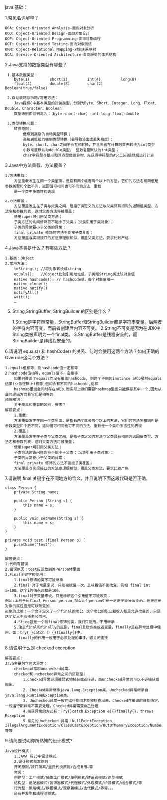 

java 基础：


1.常见名词解释？

    OOA: Object-Oriented Analysis-面向对象分析
    OOD: Object-Oriented Design-面向对象设计
    OOP: Object-Oriented Programming-面向对象编程
    OOT: Object-Oriented Testing-面向对象测试
    ORM: Object-Relational Mapping-对象关系映射
    SOA: Service-Oriented Architecture-面向服务的体系结构

2.Java支持的数据类型有哪些？

     1.基本数据类型：
        byte(1) 		short(2)		 int(4) 		long(8)
        float(4) 		double(8) 	 	 char(2) 		Boolean(true/false)

     2.自动装箱与拆箱/常用方法：
        Java提供8中基本类型的封装类型，分别为Byte、Short、Integer、Long、Float、Double、Character、Boolean
        数据级别由低到高为：（byte-short-char）-int-long-float-double

     3.类型转换问题：
        转换原则：
            低级到高级的自动类型转换；
            高级到低级的强制类型转换（会导致溢出或丢失精度）；
            byte，short，char之间不会互相转换，并且三者在计算时首先转换为int类型
            小数常量默认为double类型， 整数常量默认为int类型；
            char字符型与整形和浮点型做运算时，先获得字符型的ASCII码值然后进行计算


3.Java中方法重载、方法覆盖？

    1.方法重载：
	    方法重载发生在同一个类里面，是指有两个或者两个以上的方法，它们的方法名相同但是参数类型和个数不同，返回值可相同也可不同的方法，重载
	    是一个类中多态性的表现

    2.方法覆盖：
        方法覆盖发生在子类与父类之间，是指子类定义的方法与父类具有相同的返回值类型、方法名和参数列表，这时父类方法将被覆盖；
        使用super可引用父类方法；
        子类方法的访问修饰符不能小于父类；（父类引用子类对象）；
        子类的异常要小于父类的异常；
        final private 修饰的方法不能被子类覆盖；
        方法覆盖与实现接口的方法原理很相似，覆盖父类方法，要求比较严格

4.Java基类是什么？有哪些方法？

	1.基类：Object
	2.常用方法：
        toString();	//将对象转换成string
        equals(); 	//Object比较引用地址值，子类如String类比较对象值
        native hashcode(); // hashcode值，每个对象值唯一
        native clone();
        native notify()
        notifyAll()
        wait();
		…

5. String,StringBuffer, StringBuilder 的区别是什么？

    1.String是字符串常量，StringBuffer和StringBuilder都是字符串变量。后两者的字符内容可变，而前者创建后内容不可变。
    2.String不可变是因为在JDK中String类被声明为一个final类。
    3.StringBuffer是线程安全的，而StringBuilder是非线程安全的。

6.请说明 equals() 和 hashCode() 的关系、何时会使用这两个方法？如何正确的Override这两个方法？

    1.equals值相等，则hashcode值一定相等
    2.hashcode值相等，equals值不一定相等
        如果只覆盖了equals而没有覆盖hashCode, 则两个不同的instance a和b虽然equals结果(业务逻辑上)相等,但却会有不同的hashcode,这样
        hashmap里面会同时存在a和b,而实际上我们需要hashmap里面只能保存其中一个,因为从业务逻辑方向看它们是相等的
    拓展知识：
    	关于覆盖和重载的区别，要求？
    解题要点：
        1.重载:
        方法重载发生在同一个类里面，是指有两个或者两个以上的方法，它们的方法名相同但是参数类型和个数不同，返回值可相同也可不同的方法，重载是一个类中多态性的表现
        2.覆盖：
        方法覆盖发生在子类与父类之间，是指子类定义的方法与父类具有相同的返回值类型、方法名和参数列表，这时父类方法将被覆盖；
        使用super可引用父类方法；
        子类方法的访问修饰符不能小于父类；（父类引用子类对象）；
        子类的异常要小于父类的异常；
        final private 修饰的方法不能被子类覆盖；
        方法覆盖与实现接口的方法原理很相似，覆盖父类方法，要求比较严格



7.请说明 final 关键字在不同地方的含义，并且说明下面这段代码是否正确。

    class Person {
        private String name;

        public Person (String s) {
            this.name = s;
        }

        public void setName(String s) {
            this.name = s;
        }
    }

    private void test (final Person p) {
        p.setName("test");
    }

    解答要点：
    1.代码有错误
    2.错误原因：test应该放到类Person体里面
    3.Final关键字的使用：
        1.final修饰的类不可被继承
        2.final 对于常量来说，只能被赋值一次，意味着值不能改变，例如 final int i=100。这个i的值永远都是100。
        3.final对于变量来说，只是标识这个引用值不可被改变；
    例如:本例子的final Person person,那么这个person引用一定是不能被改变的，但是应用对象的属性值是可以改变的
    形象的比喻：一个女子定义了一个final的老公，这个老公的职业和收入都是允许改变的，只是这个女人不会换老公而已。
        4.Sting就是一个被final修饰的类，我们只能用，不用继承
        5.注意final和finally的区别，final是修饰类或者变量，finally是在异常处理中使用，如：try{ }catch（）{}finally{}中，
          finally的作用一般用于必须处理的事情，如关闭连接


8.请说明什么是 checked exception

    解答要点：
    Java主要包含两大异常：
        checked异常和unchecked异常。
        checked和unchecked异常之间的区别是：
            1.Checked异常必须被显式地捕获或者传递，而unchecked异常则可以不必捕获或抛出。
            2. Checked异常继承java.lang.Exception类，Unchecked异常继承自java.lang.RuntimeException类。
            3. Unchecked异常一般在运行期间才能被检查出来，Checked在编译时就能确定，一般运行期异常不需要处理，Checked异常需要自己处理
            4.捕获异常的方式有：Try{}catch(Exception e){}finally{}，throws Ecxeption
            5.常见的Unchecked 异常：NullPointException, IllegalArgumentException/ClassCastException/OutOfMemoryException/NumberFormatException等等


9.请简要说明你所熟知的设计模式?

    Java设计模式：
        1.JAVA 有23中设计模式
        2.设计模式基本原则：
        开闭原则/接口隔离/里氏代换原则/合成复用…等
        常见：
        创建型：工厂模式/抽象工厂模式/单例模式/建造者模式/原型模式
        结构型：适配器模式/装饰器模式/代理模式/外观模式/桥接模式/组合模式/等
        行为型：策略模式/模板模式/观察着模式/迭代模式/等等。。。
        还有并发型和线程池模式。

